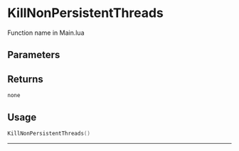 # KillNonPersistentThreads

Function name in Main.lua

## Parameters

## Returns

`none`

## Usage

```lua
KillNonPersistentThreads()
```

---
